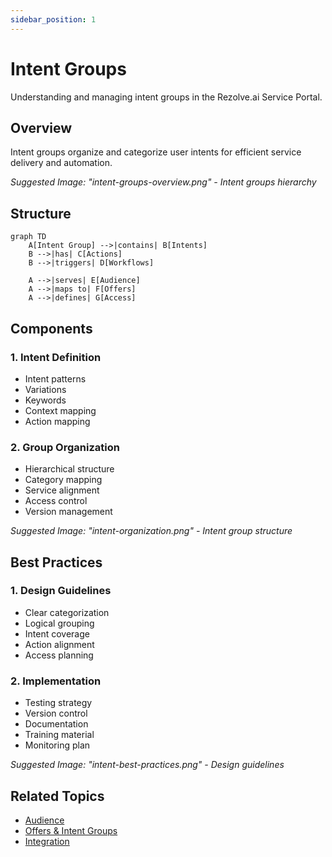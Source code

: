 ```yaml
---
sidebar_position: 1
---
```


# Intent Groups

Understanding and managing intent groups in the Rezolve.ai Service Portal.

## Overview

Intent groups organize and categorize user intents for efficient service delivery and automation.

_Suggested Image: "intent-groups-overview.png" - Intent groups hierarchy_

## Structure

```mermaid
graph TD
    A[Intent Group] -->|contains| B[Intents]
    B -->|has| C[Actions]
    B -->|triggers| D[Workflows]
    
    A -->|serves| E[Audience]
    A -->|maps to| F[Offers]
    A -->|defines| G[Access]
```

## Components

### 1. Intent Definition
- Intent patterns
- Variations
- Keywords
- Context mapping
- Action mapping

### 2. Group Organization
- Hierarchical structure
- Category mapping
- Service alignment
- Access control
- Version management

_Suggested Image: "intent-organization.png" - Intent group structure_

## Best Practices

### 1. Design Guidelines
- Clear categorization
- Logical grouping
- Intent coverage
- Action alignment
- Access planning

### 2. Implementation
- Testing strategy
- Version control
- Documentation
- Training material
- Monitoring plan

_Suggested Image: "intent-best-practices.png" - Design guidelines_

## Related Topics
- [Audience](audience)
- [Offers & Intent Groups](offers-intent-groups)
- [Integration](integration)
